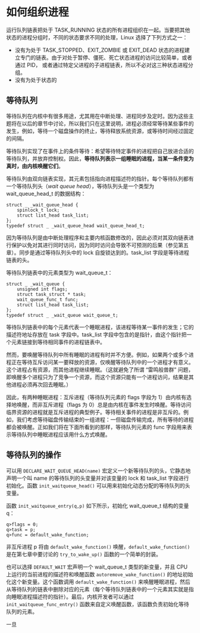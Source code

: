 # 如何组织进程

运行队列链表把处于 TASK_RUNNING 状态的所有进程组织在一起。当要把其他状态的进程分组时，不同的状态要求不同的处理，Linux 选择了下列方式之一：

- 没有为处于 TASK_STOPPED、EXIT_ZOMBIE 或 EXIT_DEAD 状态的进程建立专门的链表。由于对处于暂停、僵死、死亡状态进程的访问比较简单，或者通过 PID， 或者通过特定父进程的子进程链表，所以不必对这三种状态进程分组。
- 没有为处于状态的


## 等待队列

等待队列在内核中有很多用途，尤其用在中断处理、进程同步及定时。因为这些主题将在以后的章节中讨论，所以我们只在这里说明，进程必须经常等待某些事件的发生，例如，等待一个磁盘操作的终止，等待释放系统资源，或等待时间经过固定的间隔。

等待队列实现了在事件上的条件等待：希望等待特定事件的进程把自己放进合适的等待队列，并放弃控制权。因此，**等待队列表示一组睡眠的进程，当某一条件变为真时，由内核唤醒它们**。

等待队列由双向链表实现，其元素包括指向进程描述符的指针。每个等待队列都有一个等待队列头（*wait queue head*），等待队列头是一个类型为 wait_queue_head_t 的数据结构：
```
struct _ _wait_queue_head {
    spinlock_t lock;
    struct list_head task_list;
};
typedef struct _ _wait_queue_head wait_queue_head_t;
```

因为等待队列是由中断处理程序和主要内核函数修改的，因此必须对其双向链表进行保护以免对其进行同时访问，因为同时访问会导致不可预测的后果（参见第五章）。同步是通过等待队列头中的 lock 自旋锁达到的。task_list 字段是等待进程链表的头。

等待队列链表中的元素类型为 wait_queue_t：
```
struct _ _wait_queue {
    unsigned int flags;
    struct task_struct * task;
    wait_queue_func_t func;
    struct list_head task_list;
};
typedef struct _ _wait_queue wait_queue_t;
```

等待队列链表中的每个元素代表一个睡眠进程，该进程等待某一事件的发生；它的描述符地址存放在 task 字段中。task_list 字段中包含的是指针，由这个指针把一个元素链接到等待相同事件的进程链表中。

然而，要唤醒等待队列中所有睡眠的进程有时并不方便。例如，如果两个或多个进程正在等待互斥访问某一要释放的资源，仅唤醒等待队列中的一个进程才有意义。这个进程占有资源，而其他进程继续睡眠。（这就避免了所谓 “雷鸣般兽群” 问题，即唤醒多个进程只为了竞争一个资源，而这个资源只能有一个进程访问，结果是其他进程必须再次回去睡眠。）

因此，有两种睡眠进程：互斥进程（等待队列元素的 flags 字段为 1）由内核有选择地唤醒，而非互斥进程（flags 为 0）总是由内核在事件发生时唤醒。等待访问临界资源的进程就是互斥进程的典型例子。等待相关事件的进程是非互斥的。例如，我们考虑等待磁盘传输结束的一组进程：一但磁盘传输完成，所有等待的进程都会被唤醒。正如我们将在下面所看到的那样，等待队列元素的 func 字段用来表示等待队列中睡眠进程应该用什么方式唤醒。

## 等待队列的操作

可以用 `DECLARE_WAIT_QUEUE_HEAD(name)` 宏定义一个新等待队列的头，它静态地声明一个叫 name 的等待队列的头变量并对该变量的 lock 和 task_list 字段进行初始化。函数 `init_waitqueue_head()` 可以用来初始化动态分配的等待队列的头变量。

函数 `init_waitqueue_entry(q,p)` 如下所示，初始化 wait_queue_t 结构的变量 q：
```
q>flags = 0;
q>task = p;
q>func = default_wake_function;
```

非互斥进程 p 将由 `default_wake_function()` 唤醒，`default_wake_function()` 是在第七章中要讨论的 `try_to_wake_up()` 函数的一个简单的封装。

也可以选择 `DEFAULT_WAIT` 宏声明一个 wait_queue_t 类型的新变量，并且 CPU 上运行的当前进程的描述符和唤醒函数 `autoremove_wake_function()` 的地址初始化这个新变量。这个函数调用 `default_wake_function()` 来唤醒睡眠进程，然后从等待队列的链表中删除对应的元素（每个等待队列链表中的一个元素其实就是指向睡眠进程描述符的指针）。最后，内核开发者可以通过 `init_waitqueue_func_entry()` 函数来自定义唤醒函数，该函数负责初始化等待队列的元素。

一旦

